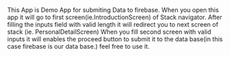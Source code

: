 This App is Demo App for submiting Data to firebase.
When you open this app it will go to first screen(ie.IntroductionScreen) of Stack navigator.
After filling the inputs field with valid length it will redirect you to next screen of stack (ie. PersonalDetailScreen)
When you fill second screen with valid inputs it will enables the proceed button to submit it to the data base(in this case firebase is our data base.)
feel free to use it.
